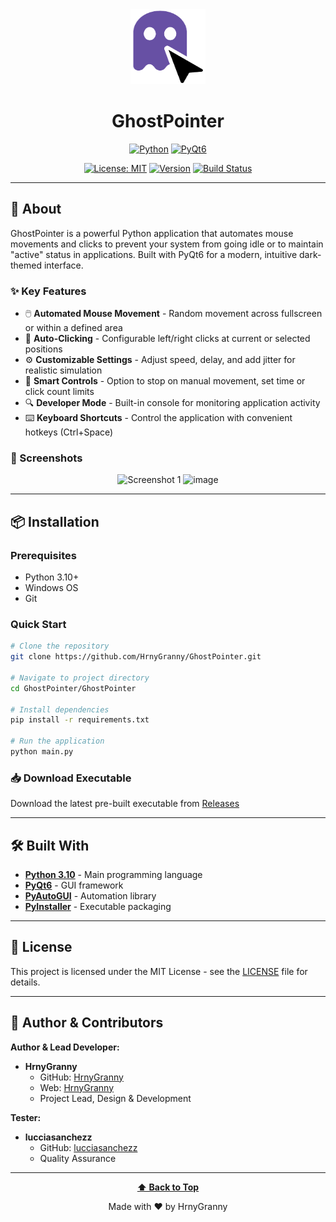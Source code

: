 <div align="center">

<!-- LOGO -->
<img src="GhostPointer/assets/GhostPointer.png" alt="GhostPointer Logo" width="120" height="120">

<!-- PROJECT NAME -->
# GhostPointer

<!-- LANGUAGE BADGES -->
[![Python](https://img.shields.io/badge/Python-3776AB?style=for-the-badge&logo=python&logoColor=white)](https://www.python.org/)
[![PyQt6](https://img.shields.io/badge/PyQt6-41CD52?style=for-the-badge&logo=qt&logoColor=white)](https://riverbankcomputing.com/software/pyqt/)

<!-- STATUS BADGES -->
[![License: MIT](https://img.shields.io/badge/License-MIT-yellow.svg?style=for-the-badge)](LICENSE)
[![Version](https://img.shields.io/badge/version-0.1-blue.svg?style=for-the-badge)](releases)
[![Build Status](https://img.shields.io/github/actions/workflow/status/HrnyGranny/GhostPointer/build.yml?style=for-the-badge)](https://github.com/HrnyGranny/GhostPointer/actions)

</div>

---

## 🚀 About

GhostPointer is a powerful Python application that automates mouse movements and clicks to prevent your system from going idle or to maintain "active" status in applications. Built with PyQt6 for a modern, intuitive dark-themed interface.

### ✨ Key Features

- 🖱️ **Automated Mouse Movement** - Random movement across fullscreen or within a defined area
- 🔄 **Auto-Clicking** - Configurable left/right clicks at current or selected positions
- ⚙️ **Customizable Settings** - Adjust speed, delay, and add jitter for realistic simulation
- 🛑 **Smart Controls** - Option to stop on manual movement, set time or click count limits
- 🔍 **Developer Mode** - Built-in console for monitoring application activity
- ⌨️ **Keyboard Shortcuts** - Control the application with convenient hotkeys (Ctrl+Space)

### 📸 Screenshots

<div align="center">
  <img width="400" height="500" alt="Screenshot 1" src="https://github.com/user-attachments/assets/085bac0a-8192-4d15-9d1c-71eaca7f8dc9" />
  <img width="400" height="500" alt="image" src="https://github.com/user-attachments/assets/1136d7e7-a025-42a2-9851-113b827eec65" />

</div>

---

## 📦 Installation

### Prerequisites

- Python 3.10+
- Windows OS
- Git

### Quick Start

```bash
# Clone the repository
git clone https://github.com/HrnyGranny/GhostPointer.git

# Navigate to project directory
cd GhostPointer/GhostPointer

# Install dependencies
pip install -r requirements.txt

# Run the application
python main.py
```

### 📥 Download Executable

Download the latest pre-built executable from [Releases](https://github.com/HrnyGranny/GhostPointer/releases)

---

## 🛠️ Built With

- **[Python 3.10](https://python.org)** - Main programming language
- **[PyQt6](https://riverbankcomputing.com/software/pyqt/)** - GUI framework
- **[PyAutoGUI](https://pyautogui.readthedocs.io/)** - Automation library
- **[PyInstaller](https://pyinstaller.org/)** - Executable packaging

---

## 📄 License

This project is licensed under the MIT License - see the [LICENSE](LICENSE) file for details.

---

## 👤 Author & Contributors

**Author & Lead Developer:**
- **HrnyGranny**
  - GitHub: [HrnyGranny](https://github.com/HrnyGranny)
  - Web: [HrnyGranny](https://hrnygranny.github.io/)
  - Project Lead, Design & Development

**Tester:**
- **lucciasanchezz**
  - GitHub: [lucciasanchezz](https://github.com/lucciasanchezz)
  - Quality Assurance

---

<div align="center">

**[⬆ Back to Top](#ghostpointer)**

Made with ❤️ by HrnyGranny

</div>
